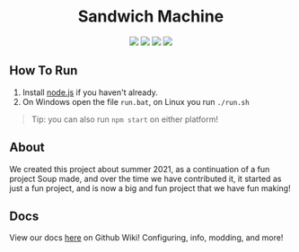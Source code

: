 <p align="center">
 <h1 align="center">Sandwich Machine</h1>
</p>
  <p align="center">
    <img src="https://img.shields.io/github/repo-size/sandwich-machine/sandwich-machine?style=for-the-badge"/>
    <img src="https://img.shields.io/github/languages/top/sandwich-machine/sandwich-machine?style=for-the-badge"/>
    <img src="https://img.shields.io/github/commit-activity/w/sandwich-machine/sandwich-machine?style=for-the-badge"/>
    <img src="https://img.shields.io/discord/1004210364092780554?label=Discord&style=for-the-badge"/>
</p>

## How To Run
1. Install [node.js](https://nodejs.org/) if you haven't already.
2. On Windows open the file `run.bat`, on Linux you run `./run.sh`
> Tip: you can also run `npm start` on either platform!

## About
We created this project about summer 2021, as a continuation of a fun project Soup made, and over the time we have contributed it, it started as just a fun project, and is now a big and fun project that we have fun making!

## Docs
View our docs [here](https://github.com/sandwich-machine/sandwich-machine/wiki) on Github Wiki! Configuring, info, modding, and more!

